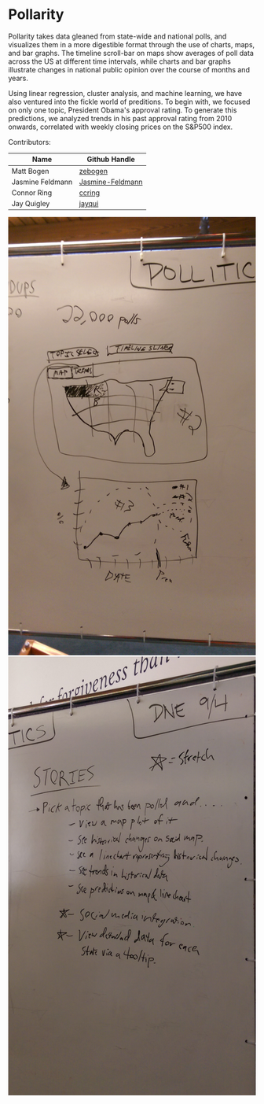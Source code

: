 # Pollarity

Pollarity takes data gleaned from state-wide and national polls, and visualizes them in a more digestible format through the use of charts, maps, and bar graphs. The timeline scroll-bar on maps show averages of poll data across the US at different time intervals, while charts and bar graphs illustrate changes in national public opinion over the course of months and years.

Using linear regression, cluster analysis, and machine learning, we have also ventured into the fickle world of preditions. To begin with, we focused on only one topic, President Obama's approval rating. To generate this predictions, we analyzed trends in his past approval rating from 2010 onwards, correlated with weekly closing prices on the S&P500 index.

Contributors:

Name             | Github Handle
---------------- | ------------------
Matt Bogen       | [zebogen](https://github.com/zebogen)
Jasmine Feldmann | [Jasmine-Feldmann](https://github.com/Jasmine-Feldmann)
Connor Ring      | [ccring](https://github.com/ccring)
Jay Quigley      | [jayqui](https://github.com/jayqui)

![charts wireframe](https://github.com/Jasmine-Feldmann/pollarity/blob/master/lib/assets/!IMAG1711.jpg)
![user stories](https://github.com/Jasmine-Feldmann/pollarity/blob/master/lib/assets/!IMAG1714.jpg)
